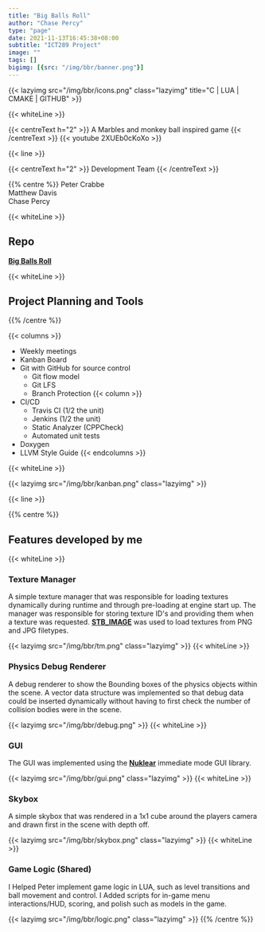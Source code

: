```yaml
---
title: "Big Balls Roll"
author: "Chase Percy"
type: "page"
date: 2021-11-13T16:45:38+08:00
subtitle: "ICT289 Project"
image: ""
tags: []
bigimg: [{src: "/img/bbr/banner.png"}]
---
```


{{< lazyimg src="/img/bbr/icons.png" class="lazyimg" title="C | LUA | CMAKE | GITHUB" >}}

{{< whiteLine >}}

{{< centreText h="2" >}}
 A Marbles and monkey ball inspired game
{{< /centreText >}}
{{< youtube 2XUEb0cKoXo >}}

{{< line >}}

{{< centreText h="2" >}}
Development Team
{{< /centreText >}}

{{% centre %}}
Peter Crabbe  
Matthew Davis  
Chase Percy  

{{< whiteLine >}}

## Repo
__[Big Balls Roll](https://github.com/MajorArkwolf/BigBallsRoll)__

{{< whiteLine >}}

## Project Planning and Tools
{{% /centre %}}

{{< columns >}}
- Weekly meetings
- Kanban Board
- Git with GitHub for source control
  - Git flow model
  - Git LFS
  - Branch Protection
{{< column >}}
- CI/CD
  - Travis CI (1/2 the unit)
  - Jenkins (1/2 the unit)
  - Static Analyzer (CPPCheck)
  - Automated unit tests
- Doxygen
- LLVM Style Guide
{{< endcolumns >}}

{{< whiteLine >}}

{{< lazyimg src="/img/bbr/kanban.png" class="lazyimg" >}}

{{< line >}}

{{% centre %}}
## Features developed by me
{{< whiteLine >}}
### Texture Manager

A simple texture manager that was responsible for loading textures 
dynamically during runtime and through pre-loading at engine start 
up. The manager was responsible for storing texture ID's and providing them
when a texture was requested. __[STB_IMAGE](https://github.com/nothings/stb/blob/master/stb_image.h)__ was used to load textures from PNG and JPG filetypes.

{{< lazyimg src="/img/bbr/tm.png" class="lazyimg" >}}
{{< whiteLine >}}


### Physics Debug Renderer

A debug renderer to show the Bounding boxes of the physics objects
within the scene. A vector data structure was implemented so that
debug data could be inserted dynamically without having to first check
the number of collision bodies were in the scene.

{{< lazyimg src="/img/bbr/debug.png" >}}
{{< whiteLine >}}


### GUI

The GUI was implemented using the __[Nuklear](https://github.com/Immediate-Mode-UI/Nuklear)__ immediate mode GUI 
library.

{{< lazyimg src="/img/bbr/gui.png" class="lazyimg" >}}
{{< whiteLine >}}


### Skybox

A simple skybox that was rendered in a 1x1 cube around the players 
camera and drawn first in the scene with depth off.

{{< lazyimg src="/img/bbr/skybox.png" class="lazyimg" >}}
{{< whiteLine >}}


### Game Logic (Shared)
I Helped Peter implement game logic in LUA, such as level transitions and ball movement and control.
I Added scripts for in-game menu interactions/HUD, scoring, and polish such as models in the game.

{{< lazyimg src="/img/bbr/logic.png" class="lazyimg" >}}
{{% /centre %}}